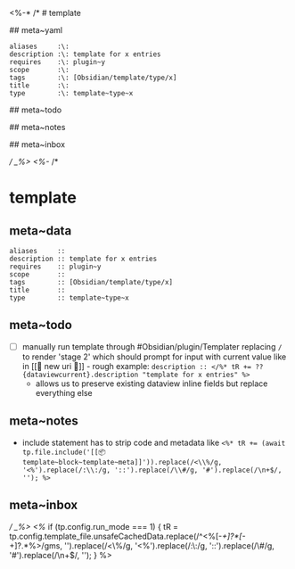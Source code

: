 <\%-*
/*
\# template

\## meta~yaml

```dataviewfielda
aliases     :\: 
description :\: template for x entries
requires    :\: plugin~y
scope       :\: 
tags        :\: [Obsidian/template/type/x]
title       :\: 
type        :\: template~type~x
```

\## meta~todo

\## meta~notes

\## meta~inbox

*/
_%>
<%-*
/*
# template

## meta~data

```dataviewfielda
aliases     :: 
description :: template for x entries
requires    :: plugin~y
scope       :: 
tags        :: [Obsidian/template/type/x]
title       :: 
type        :: template~type~x
```

## meta~todo

- [ ] manually run template through #Obsidian/plugin/Templater replacing `/` to render 'stage 2' which should prompt for input with current value like in [[📄 new uri 🔗]] - rough example: `description :: </%* tR += ?? {dataviewcurrent}.description "template for x entries" %>`
    - allows us to preserve existing dataview inline fields but replace everything else

## meta~notes

- include statement has to strip code and metadata like `<%* tR += (await tp.file.include('[[📦 template~block~template~meta]]')).replace(/<\\%/g, '<%').replace(/:\\:/g, '::').replace(/\\#/g, '#').replace(/\n+$/, ''); %>`

## meta~inbox

*/
_%>
<%* 
if (tp.config.run_mode === 1) {
    tR = tp.config.template_file.unsafeCachedData.replace(/^\<\%[-_+]?\*[-_+]?.*\%\>/gms, '').replace(/<\\%/g, '<%').replace(/:\\:/g, '::').replace(/\\#/g, '#').replace(/\n+$/, '');
}
%>